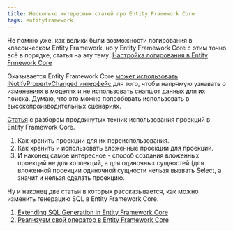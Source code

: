```yaml
---
title: Несколько интересных статей про Entity Framework Core
tags: entityframework
---
```


Не помню уже, как велики были возможности логирования в классическом Entity Framework, но у Entity Framework Core с этим точно всё в порядке, статья на эту тему: [Настройка логирования в Entity Frmework Core](https://msdn.microsoft.com/magazine/mt830355)

Оказывается Entity Framework Core [может использовать INotifyPropertyChanged интерфейс](https://blog.oneunicorn.com/2016/11/16/notification-entities-in-ef-core-1-1/) для того, чтобы напрямую узнавать о изменениях в моделях и не использовать снапшот данных для их поиска. Думаю, что это можно попробовать использовать в высокопроизводительных сценариях.

[Статья](https://benjii.me/2018/01/expression-projection-magic-entity-framework-core/) с разбором продвинутых техник использования проекций в Entity Framework Core.
1. Как хранить проекции для их переиспользования.
2. Как хранить и использовать вложенные проекции для проекций.
3. И наконец самое интересное - способ создания вложенных проекций не для коллекций, а для одиночных сущностей (для вложенной проекции одиночной сущности нельзя вызвать Select, а значит и нельзя сделать проекцию.

Ну и наконец две статьи в которых рассказывается, как можно изменить генерацию SQL в Entity Framework Core.

1. [Extending SQL Generation in Entity Framework Core](https://www.chasingdevops.com/sql-generation-ef-core/)
2. [Реализуем свой оператор в Entity Framework Core](https://habr.com/ru/post/351556/)
